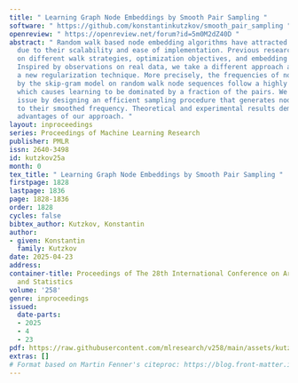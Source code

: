 ```yaml
---
title: " Learning Graph Node Embeddings by Smooth Pair Sampling "
software: " https://github.com/konstantinkutzkov/smooth_pair_sampling "
openreview: " https://openreview.net/forum?id=5m0M2dZ40D "
abstract: " Random walk based node embedding algorithms have attracted a lot of attention
  due to their scalability and ease of implementation. Previous research has focused
  on different walk strategies, optimization objectives, and embedding learning models.
  Inspired by observations on real data, we take a different approach and propose
  a new regularization technique. More precisely, the frequencies of node pairs generated
  by the skip-gram model on random walk node sequences follow a highly skewed distribution
  which causes learning to be dominated by a fraction of the pairs. We address the
  issue by designing an efficient sampling procedure that generates node pairs according
  to their smoothed frequency. Theoretical and experimental results demonstrate the
  advantages of our approach. "
layout: inproceedings
series: Proceedings of Machine Learning Research
publisher: PMLR
issn: 2640-3498
id: kutzkov25a
month: 0
tex_title: " Learning Graph Node Embeddings by Smooth Pair Sampling "
firstpage: 1828
lastpage: 1836
page: 1828-1836
order: 1828
cycles: false
bibtex_author: Kutzkov, Konstantin
author:
- given: Konstantin
  family: Kutzkov
date: 2025-04-23
address:
container-title: Proceedings of The 28th International Conference on Artificial Intelligence
  and Statistics
volume: '258'
genre: inproceedings
issued:
  date-parts:
  - 2025
  - 4
  - 23
pdf: https://raw.githubusercontent.com/mlresearch/v258/main/assets/kutzkov25a/kutzkov25a.pdf
extras: []
# Format based on Martin Fenner's citeproc: https://blog.front-matter.io/posts/citeproc-yaml-for-bibliographies/
---
```

